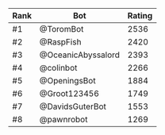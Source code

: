 Rank|Bot|Rating
---|---|---
#1|@ToromBot|2536
#2|@RaspFish|2420
#3|@OceanicAbyssalord|2393
#4|@colinbot|2266
#5|@OpeningsBot|1884
#6|@Groot123456|1749
#7|@DavidsGuterBot|1553
#8|@pawnrobot|1269
